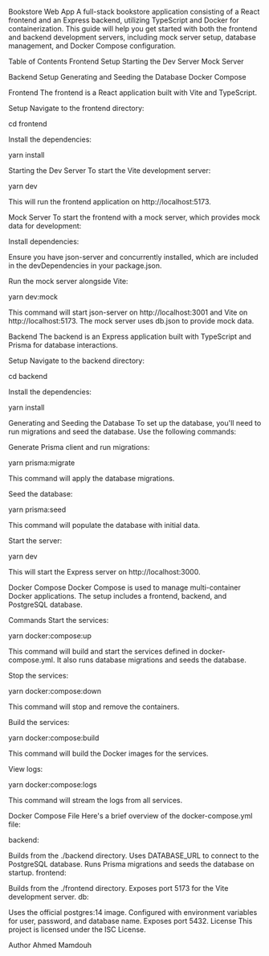 Bookstore Web App
A full-stack bookstore application consisting of a React frontend and an Express backend, utilizing TypeScript and Docker for containerization. This guide will help you get started with both the frontend and backend development servers, including mock server setup, database management, and Docker Compose configuration.

Table of Contents
Frontend
Setup
Starting the Dev Server
Mock Server

Backend
Setup
Generating and Seeding the Database
Docker Compose


Frontend
The frontend is a React application built with Vite and TypeScript.

Setup
Navigate to the frontend directory:

cd frontend

Install the dependencies:

yarn install

Starting the Dev Server
To start the Vite development server:

yarn dev

This will run the frontend application on http://localhost:5173.

Mock Server
To start the frontend with a mock server, which provides mock data for development:

Install dependencies:

Ensure you have json-server and concurrently installed, which are included in the devDependencies in your package.json.

Run the mock server alongside Vite:

yarn dev:mock

This command will start json-server on http://localhost:3001 and Vite on http://localhost:5173. The mock server uses db.json to provide mock data.

Backend
The backend is an Express application built with TypeScript and Prisma for database interactions.

Setup
Navigate to the backend directory:

cd backend

Install the dependencies:

yarn install

Generating and Seeding the Database
To set up the database, you'll need to run migrations and seed the database. Use the following commands:

Generate Prisma client and run migrations:

yarn prisma:migrate

This command will apply the database migrations.

Seed the database:

yarn prisma:seed

This command will populate the database with initial data.

Start the server:

yarn dev

This will start the Express server on http://localhost:3000.

Docker Compose
Docker Compose is used to manage multi-container Docker applications. The setup includes a frontend, backend, and PostgreSQL database.

Commands
Start the services:

yarn docker:compose:up

This command will build and start the services defined in docker-compose.yml. It also runs database migrations and seeds the database.

Stop the services:

yarn docker:compose:down

This command will stop and remove the containers.

Build the services:

yarn docker:compose:build

This command will build the Docker images for the services.

View logs:

yarn docker:compose:logs

This command will stream the logs from all services.

Docker Compose File
Here's a brief overview of the docker-compose.yml file:

backend:

Builds from the ./backend directory.
Uses DATABASE_URL to connect to the PostgreSQL database.
Runs Prisma migrations and seeds the database on startup.
frontend:

Builds from the ./frontend directory.
Exposes port 5173 for the Vite development server.
db:

Uses the official postgres:14 image.
Configured with environment variables for user, password, and database name.
Exposes port 5432.
License
This project is licensed under the ISC License.

Author
Ahmed Mamdouh

